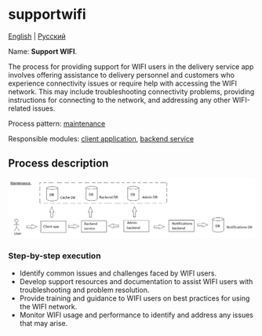 # supportwifi

[English](supportwifi.md) | [Русский](supportwifi.ru.md)

Name: **Support WIFI**.

The process for providing support for WIFI users in the delivery service app involves offering assistance to delivery personnel and customers who experience connectivity issues or require help with accessing the WIFI network. This may include troubleshooting connectivity problems, providing instructions for connecting to the network, and addressing any other WIFI-related issues.

Process pattern: [maintenance](../../processpatterns/maintenance.md)

Responsible modules: [client application](../../frontend/techsupportclient.md), [backend service](../../backend/techsupportbackend.md)

## Process description

![maintenance_overall](../../img/processpatterns/maintenance_overall.png)

### Step-by-step execution

- Identify common issues and challenges faced by WIFI users.
- Develop support resources and documentation to assist WIFI users with troubleshooting and problem resolution.
- Provide training and guidance to WIFI users on best practices for using the WIFI network.
- Monitor WIFI usage and performance to identify and address any issues that may arise.

